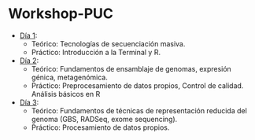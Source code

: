 # Workshop-PUC

* [Día 1](): 
	* Teórico: Tecnologías de secuenciación masiva. 
	* Práctico: Introducción a la Terminal y R.
* [Día 2](): 
	* Teórico: Fundamentos de ensamblaje de genomas, expresión génica, metagenómica. 
	* Práctico: Preprocesamiento de datos propios, Control de calidad. Análisis básicos en R
* [Día 3](https://github.com/microgenomics/Workshop-PUC/blob/master/Dia3_RAD-seq.md):
	* Teórico: Fundamentos de técnicas de representación reducida del genoma (GBS, RADSeq, exome sequencing). 
	* Práctico: Procesamiento de datos propios.
